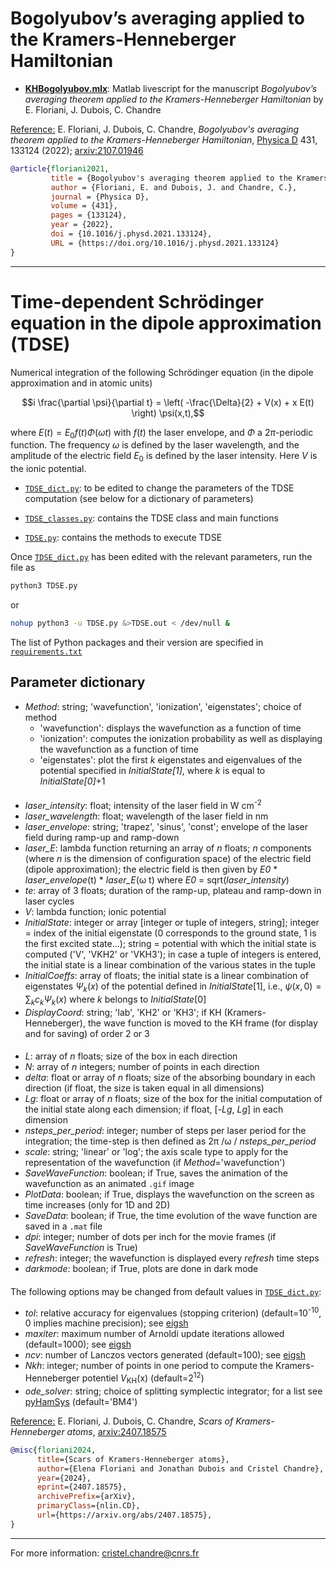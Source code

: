 # Bogolyubov’s averaging applied to the Kramers-Henneberger Hamiltonian
* [**KHBogolyubov.mlx**](https://github.com/cchandre/KH/blob/main/KHBogolyubov.mlx): Matlab livescript for the manuscript *Bogolyubov’s averaging theorem applied to the Kramers-Henneberger Hamiltonian* by E. Floriani, J. Dubois, C. Chandre


<ins>Reference:</ins> E. Floriani, J. Dubois, C. Chandre, *Bogolyubov's averaging theorem applied to the Kramers-Henneberger Hamiltonian*, [Physica D](https://doi.org/10.1016/j.physd.2021.133124) 431, 133124 (2022); [arxiv:2107.01946](https://arxiv.org/abs/2107.01946)

```bibtex
@article{floriani2021,
         title = {Bogolyubov's averaging theorem applied to the Kramers-Henneberger Hamiltonian}, 
         author = {Floriani, E. and Dubois, J. and Chandre, C.},
         journal = {Physica D},
         volume = {431},
         pages = {133124},
         year = {2022},
         doi = {10.1016/j.physd.2021.133124},
         URL = {https://doi.org/10.1016/j.physd.2021.133124}
}
```

___
# Time-dependent Schrödinger equation in the dipole approximation (TDSE)

Numerical integration of the following Schrödinger equation (in the dipole approximation and in atomic units)
```math
i \frac{\partial \psi}{\partial t} = \left( -\frac{\Delta}{2} + V(x) + x E(t) \right) \psi(x,t),
```
where $E(t)=E_0 f(t) \Phi(\omega t)$ with $f(t)$ the laser envelope, and $\Phi$ a $2\pi$-periodic function. The frequency $\omega$ is defined by the laser wavelength, and the amplitude of the electric field $E_0$ is defined by the laser intensity. Here $V$ is the ionic potential. 

- [`TDSE_dict.py`](https://github.com/cchandre/KH/blob/main/TDSE_dict.py): to be edited to change the parameters of the TDSE computation (see below for a dictionary of parameters)

- [`TDSE_classes.py`](https://github.com/cchandre/KH/blob/main/TDSE_classes.py): contains the TDSE class and main functions

- [`TDSE.py`](https://github.com/cchandre/KH/blob/main/TDSE.py): contains the methods to execute TDSE

Once [`TDSE_dict.py`](https://github.com/cchandre/KH/blob/main/TDSE_dict.py) has been edited with the relevant parameters, run the file as 
```sh
python3 TDSE.py
```
or 
```sh
nohup python3 -u TDSE.py &>TDSE.out < /dev/null &
```
The list of Python packages and their version are specified in [`requirements.txt`](https://github.com/cchandre/KH/blob/main/requirements.txt)

##  Parameter dictionary

- *Method*: string; 'wavefunction', 'ionization', 'eigenstates'; choice of method
  - 'wavefunction': displays the wavefunction as a function of time
  - 'ionization': computes the ionization probability as well as displaying the wavefunction as a function of time 
  - 'eigenstates': plot the first *k* eigenstates and eigenvalues of the potential specified in *InitialState[1]*, where *k* is equal to *InitialState[0]*+1 

####
- *laser_intensity*: float; intensity of the laser field in W cm<sup>-2</sup>
- *laser_wavelength*: float; wavelength of the laser field in nm
- *laser_envelope*: string; 'trapez', 'sinus', 'const'; envelope of the laser field during ramp-up and ramp-down
- *laser_E*: lambda function returning an array of *n* floats; *n* components (where *n* is the dimension of configuration space) of the electric field (dipole approximation); the electric field is then given by *E0* * *laser_envelope*(t) * *laser_E*(&omega; t) where *E0* = sqrt(*laser_intensity*)
- *te*: array of 3 floats; duration of the ramp-up, plateau and ramp-down in laser cycles
- *V*: lambda function; ionic potential
- *InitialState*: integer or array [integer or tuple of integers, string]; integer = index of the initial eigenstate (0 corresponds to the ground state, 1 is the first excited state...); string = potential with which the initial state is computed ('V', 'VKH2' or 'VKH3'); in case a tuple of integers is entered, the initial state is a linear combination of the various states in the tuple
- *InitialCoeffs*: array of floats; the initial state is a linear combination of eigenstates $\Psi_k(x)$ of the potential defined in *InitialState*[1], i.e., $\psi(x,0)=\sum_k c_k \Psi_k(x)$ where $k$ belongs to *InitialState*[0]
- *DisplayCoord*: string; 'lab', 'KH2' or 'KH3'; if KH (Kramers-Henneberger), the wave function is moved to the KH frame (for display and for saving) of order 2 or 3
####
- *L*: array of *n* floats; size of the box in each direction
- *N*: array of *n* integers; number of points in each direction
- *delta*: float or array of *n* floats; size of the absorbing boundary in each direction (if float, the size is taken equal in all dimensions)
- *Lg*: float or array of *n* floats; size of the box for the initial computation of the initial state along each dimension; if float, [-*Lg*, *Lg*] in each dimension
- *nsteps_per_period*: integer; number of steps per laser period for the integration; the time-step is then defined as 2&pi; /&omega; / *nsteps_per_period*
- *scale*: string; 'linear' or 'log'; the axis scale type to apply for the representation of the wavefunction (if *Method*='wavefunction')
- *SaveWaveFunction*: boolean; if True, saves the animation of the wavefunction  as an animated `.gif` image
- *PlotData*: boolean; if True, displays the wavefunction on the screen as time increases (only for 1D and 2D)
- *SaveData*: boolean; if True, the time evolution of the wave function are saved in a `.mat` file
- *dpi*: integer; number of dots per inch for the movie frames (if *SaveWaveFunction* is True)
- *refresh*: integer; the wavefunction is displayed every *refresh* time steps
- *darkmode*: boolean; if True, plots are done in dark mode
####
The following options may be changed from default values in [`TDSE_dict.py`](https://github.com/cchandre/KH/blob/main/TDSE_dict.py):
- *tol*: relative accuracy for eigenvalues (stopping criterion) (default=10<sup>-10</sup>, 0 implies machine precision); see [eigsh](https://docs.scipy.org/doc/scipy/reference/generated/scipy.sparse.linalg.eigsh.html)
- *maxiter*: maximum number of Arnoldi update iterations allowed (default=1000); see [eigsh](https://docs.scipy.org/doc/scipy/reference/generated/scipy.sparse.linalg.eigsh.html)
- *ncv*: number of Lanczos vectors generated (default=100); see [eigsh](https://docs.scipy.org/doc/scipy/reference/generated/scipy.sparse.linalg.eigsh.html)
- *Nkh*: integer; number of points in one period to compute the Kramers-Henneberger potentiel *V*<sub>KH</sub>(x) (default=2<sup>12</sup>)
- *ode_solver*: string; choice of splitting symplectic integrator; for a list see [pyHamSys](https://pypi.org/project/pyhamsys/) (default='BM4')

<ins>Reference:</ins> E. Floriani, J. Dubois, C. Chandre, *Scars of Kramers-Henneberger atoms*, [arxiv:2407.18575](https://arxiv.org/abs/2407.18575)

```bibtex
@misc{floriani2024,
      title={Scars of Kramers-Henneberger atoms}, 
      author={Elena Floriani and Jonathan Dubois and Cristel Chandre},
      year={2024},
      eprint={2407.18575},
      archivePrefix={arXiv},
      primaryClass={nlin.CD},
      url={https://arxiv.org/abs/2407.18575}, 
}
```

---

For more information: <cristel.chandre@cnrs.fr>
